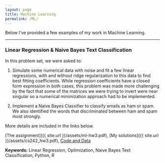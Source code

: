 ```yaml
---
layout: page
title: Machine Learning
permalink: /ML/
---
```


Below I've provided a few examples of my work in Machine Learning.

***
### Linear Regression & Naive Bayes Text Classification
In this problem set, we were asked to:

1. Simulate some numerical data with noise and fit a few linear regressions, with and without ridge regularization to this data to find best fitting coefficients. While regression coefficients have a closed form expression in both cases, this problem was made more challenging by the fact that some of the matrices we were trying to invert were near singular so a numerical minimization approach had to be implemented. 

2. Implement a Naive Bayes Classifier to classify emails as ham or spam. We also identified the words that discriminated between ham and spam most strongly. 

More details are included in the links below. 

[The assignment]({{ site.url }}/assets/ml-hw3.pdf), 
[My solutions]({{ site.url }}/assets/cs242_hw3.pdf), 
[Code and Data](https://github.com/mabeers2/Selected-School-Work/tree/master/Selected%20Homeworks/ML_HW3)


**Keywords:** Linear Regression, Optimization, Naive Bayes Text Classification, Python, R





